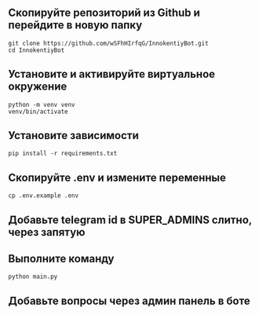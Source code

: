 ## Скопируйте репозиторий из Github и перейдите в новую папку 

```
git clone https://github.com/wSFhHIrfqG/InnokentiyBot.git
cd InnokentiyBot
```

## Установите и активируйте виртуальное окружение

```
python -m venv venv
venv/bin/activate
```


## Установите зависимости
```
pip install -r requirements.txt
```

## Скопируйте .env и измените переменные
```
cp .env.example .env
```

## Добавьте telegram id в SUPER_ADMINS слитно, через запятую

## Выполните команду

```
python main.py
```

## Добавьте вопросы через админ панель в боте